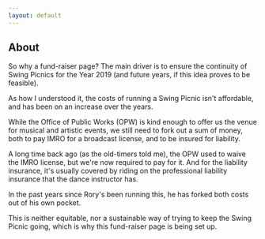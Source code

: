 ```yaml
---
layout: default
---
```


## About

So why a fund-raiser page? The main driver is to ensure the continuity of Swing Picnics for the Year 2019 (and future years, if this idea proves to be feasible).

As how I understood it, the costs of running a Swing Picnic isn't affordable, and has been on an increase over the years.

While the Office of Public Works (OPW) is kind enough to offer us the venue for musical and artistic events, we still need to fork out a sum of money, both to pay IMRO for a broadcast license, and to be insured for liability.

A long time back ago (as the old-timers told me), the OPW used to waive the IMRO license, but we're now required to pay for it. And for the liability insurance, it's usually covered by riding on the professional liability insurance that the dance instructor has.

In the past years since Rory's been running this, he has forked both costs out of his own pocket.

This is neither equitable, nor a sustainable way of trying to keep the Swing Picnic going, which is why this fund-raiser page is being set up.
